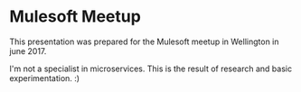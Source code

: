 # Mulesoft Meetup

This presentation was prepared for the Mulesoft meetup in Wellington in june 2017.

I'm not a specialist in microservices. This is the result of research and basic experimentation. :)


